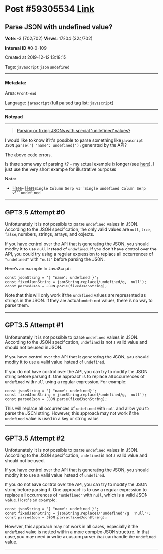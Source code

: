 
# Post \#59305534 [Link](https://stackoverflow.com/questions/59305534/)

## Parse JSON with undefined value?

**Vote**: -3 (702/702) **Views**: 17804 (324/702) 

**Internal ID** \#0-0-109

Created at 2019-12-12 13:18:15

Tags: `javascript` `json` `undefined`

----------

#### Metadata:

Area: `Front-end`

Language: `javascript` (full parsed tag list: `javascript`)

----------

**Notepad**


----------

>  [Parsing or fixing JSONs with special 'undefined' values?](https://stackoverflow.com/questions/59304404/parsing-or-fixing-jsons-with-special-undefined-value/)

I would like to know if it's possible to parse something like`javascript JSON.parse('{ "name": undefined}');`
generated by the API?

The above code errors. 

Is there some way of parsing it? - my actual example is  longer (see [here](https://pastebin.com/98KGhTmf)), I just use the very short example for illustrative purposes

Note: 

- [Here](https://www.seek.com.au/jobs?keywords=R%20"data%20scientist"%20?sortmode=ListedDate)- [Here](https://pastebin.com/bgZihV4U)`Single Column Serp v3``Single undefined Column Serp v3``undefined`


----------
        
## GPT3.5 Attempt \#0

Unfortunately, it is not possible to parse `undefined` values in JSON. According to the JSON specification, the only valid values are `null`, `true`, `false`, numbers, strings, arrays, and objects. 

If you have control over the API that is generating the JSON, you should modify it to use `null` instead of `undefined`. If you don't have control over the API, you could try using a regular expression to replace all occurrences of `"undefined"` with `"null"` before parsing the JSON. 

Here's an example in JavaScript:

```
const jsonString = '{ "name": undefined }';
const fixedJsonString = jsonString.replace(/undefined/g, 'null');
const parsedJson = JSON.parse(fixedJsonString);
```

Note that this will only work if the `undefined` values are represented as strings in the JSON. If they are actual `undefined` values, there is no way to parse them.

--------

## GPT3.5 Attempt \#1

Unfortunately, it is not possible to parse `undefined` values in JSON. According to the JSON specification, `undefined` is not a valid value and should not be used in JSON. 

If you have control over the API that is generating the JSON, you should modify it to use a valid value instead of `undefined`. 

If you do not have control over the API, you can try to modify the JSON string before parsing it. One approach is to replace all occurrences of `undefined` with `null` using a regular expression. For example:

```
const jsonString = '{ "name": undefined}';
const fixedJsonString = jsonString.replace(/undefined/g, 'null');
const parsedJson = JSON.parse(fixedJsonString);
```

This will replace all occurrences of `undefined` with `null` and allow you to parse the JSON string. However, this approach may not work if the `undefined` value is used in a key or string value.

--------

## GPT3.5 Attempt \#2

Unfortunately, it is not possible to parse `undefined` values in JSON. According to the JSON specification, `undefined` is not a valid value and should not be used. 

If you have control over the API that is generating the JSON, you should modify it to use a valid value instead of `undefined`. 

If you do not have control over the API, you can try to modify the JSON string before parsing it. One approach is to use a regular expression to replace all occurrences of `"undefined"` with `null`, which is a valid JSON value. Here's an example:

```
const jsonString = '{ "name": undefined }';
const fixedJsonString = jsonString.replace(/"undefined"/g, 'null');
const parsedJson = JSON.parse(fixedJsonString);
```

However, this approach may not work in all cases, especially if the `undefined` value is nested within a more complex JSON structure. In that case, you may need to write a custom parser that can handle the `undefined` value.

--------
